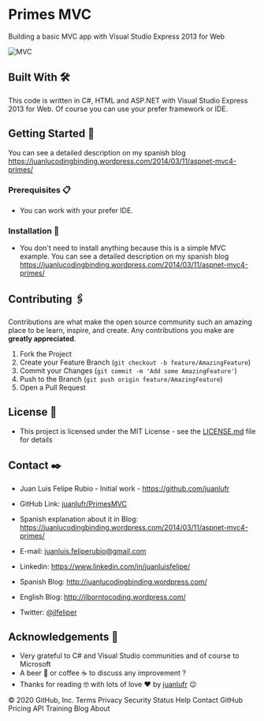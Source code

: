 <!-- Basic MVC app ASP .NET MVC 4 -->

# Primes MVC

Building a basic MVC app with Visual Studio Express 2013 for Web

![MVC](https://juanlucodingbinding.files.wordpress.com/2014/03/mvc.jpg)

## Built With 🛠️

This code is written in C#, HTML and ASP.NET with Visual Studio Express 2013 for Web.
Of course you can use your prefer framework or IDE.


<!-- GETTING STARTED -->

## Getting Started 🚀

You can see a detailed description on my spanish blog https://juanlucodingbinding.wordpress.com/2014/03/11/aspnet-mvc4-primes/

### Prerequisites 📋

- You can work with your prefer IDE.

### Installation 🔧

- You don't need to install anything because this is a simple MVC example. You can see a detailed description on my spanish blog https://juanlucodingbinding.wordpress.com/2014/03/11/aspnet-mvc4-primes/

<!-- CONTRIBUTING -->

## Contributing 🖇️

Contributions are what make the open source community such an amazing place to be learn, inspire, and create. Any contributions you make are **greatly appreciated**.

1. Fork the Project
2. Create your Feature Branch (`git checkout -b feature/AmazingFeature`)
3. Commit your Changes (`git commit -m 'Add some AmazingFeature'`)
4. Push to the Branch (`git push origin feature/AmazingFeature`)
5. Open a Pull Request

<!-- LICENSE -->

## License 📄

- This project is licensed under the MIT License - see the [LICENSE.md](https://github.com/juanlufr/PrimesMVC/blob/master/LICENSE.md) file for details

<!-- CONTACT -->

## Contact ✒️

- Juan Luis Felipe Rubio - Initial work - https://github.com/juanlufr

- GitHub Link: [juanlufr/PrimesMVC](https://github.com/juanlufr/PrimesMVC)

- Spanish explanation about it in Blog: https://juanlucodingbinding.wordpress.com/2014/03/11/aspnet-mvc4-primes/

- E-mail: juanluis.feliperubio@gmail.com

- Linkedin: https://www.linkedin.com/in/juanluisfelipe/

- Spanish Blog: http://juanlucodingbinding.wordpress.com/

- English Blog: http://jlborntocoding.wordpress.com/

- Twitter: [@jlfeliper](https://twitter.com/jlfeliper)

<!-- ACKNOWLEDGEMENTS -->

## Acknowledgements 🎁

- Very grateful to C# and Visual Studio communities and of course to Microsoft
- A beer 🍺 or coffee ☕ to discuss any improvement ?
- Thanks for reading 🤓 with lots of love ❤️ by [juanlufr](https://github.com/juanlufr) 😉

© 2020 GitHub, Inc.
Terms
Privacy
Security
Status
Help
Contact GitHub
Pricing
API
Training
Blog
About
